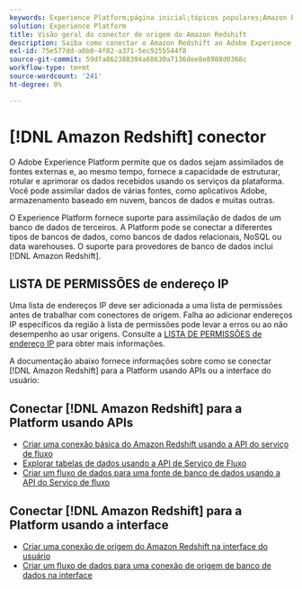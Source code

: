 ```yaml
---
keywords: Experience Platform;página inicial;tópicos populares;Amazon Redshift;Amazon redshift;redshift;Redshift;popular topics;Redshift;redshift;Redshift;Redshift
solution: Experience Platform
title: Visão geral do conector de origem do Amazon Redshift
description: Saiba como conectar o Amazon Redshift ao Adobe Experience Platform usando APIs ou a interface do usuário.
exl-id: 75e577dd-a0b0-4f82-a371-5ec9255544f8
source-git-commit: 59dfa862388394a68630a7136dee8e8988d0368c
workflow-type: tm+mt
source-wordcount: '241'
ht-degree: 0%

---
```


# [!DNL Amazon Redshift] conector

O Adobe Experience Platform permite que os dados sejam assimilados de fontes externas e, ao mesmo tempo, fornece a capacidade de estruturar, rotular e aprimorar os dados recebidos usando os serviços da plataforma. Você pode assimilar dados de várias fontes, como aplicativos Adobe, armazenamento baseado em nuvem, bancos de dados e muitas outras.

O Experience Platform fornece suporte para assimilação de dados de um banco de dados de terceiros. A Platform pode se conectar a diferentes tipos de bancos de dados, como bancos de dados relacionais, NoSQL ou data warehouses. O suporte para provedores de banco de dados inclui [!DNL Amazon Redshift].

## LISTA DE PERMISSÕES de endereço IP

Uma lista de endereços IP deve ser adicionada a uma lista de permissões antes de trabalhar com conectores de origem. Falha ao adicionar endereços IP específicos da região à lista de permissões pode levar a erros ou ao não desempenho ao usar origens. Consulte a [LISTA DE PERMISSÕES de endereço IP](../../ip-address-allow-list.md) para obter mais informações.

A documentação abaixo fornece informações sobre como se conectar [!DNL Amazon Redshift] para a Platform usando APIs ou a interface do usuário:

## Conectar [!DNL Amazon Redshift] para a Platform usando APIs

- [Criar uma conexão básica do Amazon Redshift usando a API do serviço de fluxo](../../tutorials/api/create/databases/redshift.md)
- [Explorar tabelas de dados usando a API de Serviço de Fluxo](../../tutorials/api/explore/tabular.md)
- [Criar um fluxo de dados para uma fonte de banco de dados usando a API do Serviço de fluxo](../../tutorials/api/collect/database-nosql.md)

## Conectar [!DNL Amazon Redshift] para a Platform usando a interface

- [Criar uma conexão de origem do Amazon Redshift na interface do usuário](../../tutorials/ui/create/databases/redshift.md)
- [Criar um fluxo de dados para uma conexão de origem de banco de dados na interface](../../tutorials/ui/dataflow/databases.md)

